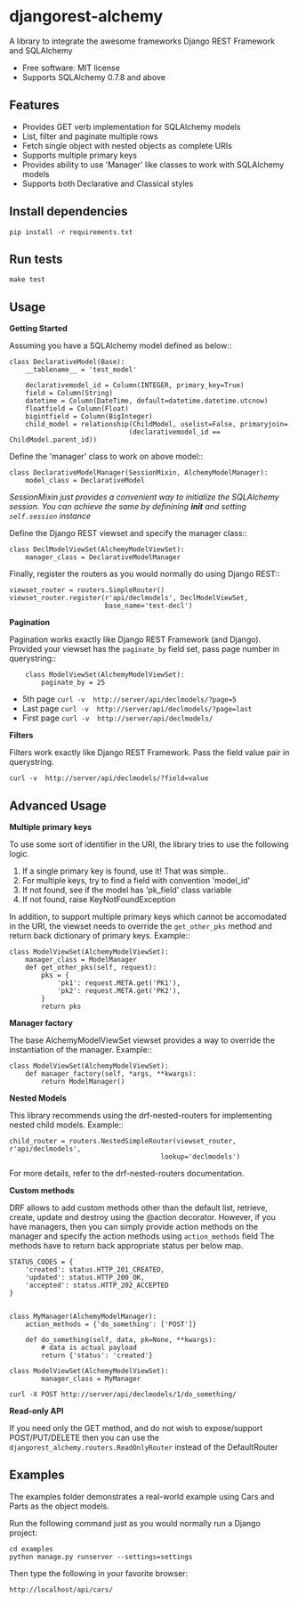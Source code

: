 djangorest-alchemy
===============================

A library to integrate the awesome frameworks Django REST Framework and SQLAlchemy

* Free software: MIT license
* Supports SQLAlchemy 0.7.8 and above


Features
--------

* Provides GET verb implementation for SQLAlchemy models
* List, filter and paginate multiple rows
* Fetch single object with nested objects as complete URIs
* Supports multiple primary keys
* Provides ability to use 'Manager' like classes to work with SQLAlchemy models
* Supports both Declarative and Classical styles

Install dependencies
--------------------
```
pip install -r requirements.txt
```

Run tests
---------
```
make test
```

Usage
------

**Getting Started**

Assuming you have a SQLAlchemy model defined as below::


    class DeclarativeModel(Base):
        __tablename__ = 'test_model'

        declarativemodel_id = Column(INTEGER, primary_key=True)
        field = Column(String)
        datetime = Column(DateTime, default=datetime.datetime.utcnow)
        floatfield = Column(Float)
        bigintfield = Column(BigInteger)
        child_model = relationship(ChildModel, uselist=False, primaryjoin=
                                  (declarativemodel_id == ChildModel.parent_id))



Define the 'manager' class to work on above model::

    class DeclarativeModelManager(SessionMixin, AlchemyModelManager):
        model_class = DeclarativeModel


*SessionMixin just provides a convenient way to initialize the SQLAlchemy session. You
can achieve the same by definining __init__ and setting ```self.session``` instance*


Define the Django REST viewset and specify the manager class::

    class DeclModelViewSet(AlchemyModelViewSet):
        manager_class = DeclarativeModelManager


Finally, register the routers as you would normally do using Django REST::

    viewset_router = routers.SimpleRouter()
    viewset_router.register(r'api/declmodels', DeclModelViewSet,
                            base_name='test-decl')


**Pagination**

Pagination works exactly like Django REST Framework (and Django). Provided your viewset
has the ```paginate_by``` field set, pass page number in querystring::

        class ModelViewSet(AlchemyModelViewSet):
            paginate_by = 25


* 5th page ```curl -v  http://server/api/declmodels/?page=5```
* Last page ```curl -v  http://server/api/declmodels/?page=last```
* First page ```curl -v  http://server/api/declmodels/```


**Filters**

Filters work exactly like Django REST Framework. Pass the field value pair in querystring.

```curl -v  http://server/api/declmodels/?field=value```


Advanced Usage
--------------


**Multiple primary keys**


To use some sort of identifier in the URI, the library tries to use the following
logic.

1. If a single primary key is found, use it! That was simple..
2. For multiple keys, try to find a field with convention 'model_id'
3. If not found, see if the model has 'pk_field' class variable
4. If not found, raise KeyNotFoundException


In addition, to support multiple primary keys which cannot be accomodated in the URI,
the viewset needs to override the ```get_other_pks``` method and return back
dictionary of primary keys. Example::

    class ModelViewSet(AlchemyModelViewSet):
        manager_class = ModelManager
        def get_other_pks(self, request):
            pks = {
                'pk1': request.META.get('PK1'),
                'pk2': request.META.get('PK2'),
            }
            return pks



**Manager factory**


The base AlchemyModelViewSet viewset provides a way to override the instantiation
of the manager. Example::

    class ModelViewSet(AlchemyModelViewSet):
        def manager_factory(self, *args, **kwargs):
            return ModelManager()


**Nested Models**


This library recommends using the drf-nested-routers for implementing nested child
models. Example::

    child_router = routers.NestedSimpleRouter(viewset_router, r'api/declmodels',
                                          lookup='declmodels')

For more details, refer to the drf-nested-routers documentation.


**Custom methods**

DRF allows to add custom methods other than the default list, retrieve, create, update and destroy
using the @action decorator. However, if you have managers, then you can simply provide action methods
on the manager and specify the action methods using `action_methods` field
The methods have to return back appropriate status per below map.


    STATUS_CODES = {
        'created': status.HTTP_201_CREATED,
        'updated': status.HTTP_200_OK,
        'accepted': status.HTTP_202_ACCEPTED
    }


    class MyManager(AlchemyModelManager):
        action_methods = {'do_something': ['POST']}

        def do_something(self, data, pk=None, **kwargs):
            # data is actual payload
            return {'status': 'created'}

    class ModelViewSet(AlchemyModelViewSet):
            manager_class = MyManager

```curl -X POST http://server/api/declmodels/1/do_something/```

**Read-only API**

If you need only the GET method, and do not wish to expose/support POST/PUT/DELETE
then you can use the `djangorest_alchemy.routers.ReadOnlyRouter` instead of the
DefaultRouter

Examples
--------

The examples folder demonstrates a real-world example using Cars and Parts as the object models.

Run the following command just as you would normally run a Django project:

```
cd examples
python manage.py runserver --settings=settings
```

Then type the following in your favorite browser:

```
http://localhost/api/cars/
```